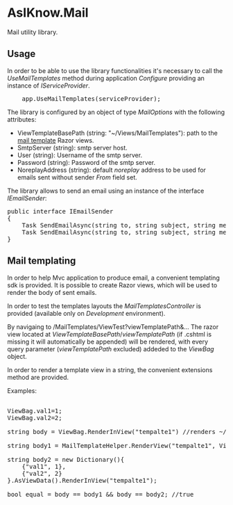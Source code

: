 # AsIKnow.Mail

Mail utility library.

## Usage ##

In order to be able to use the library functionalities it's necessary to call the _UseMailTemplates_ method during application _Configure_ providing an instance of _IServiceProvider_.

<pre>
	app.UseMailTemplates(serviceProvider);
</pre>

The library is configured by an object of type _MailOptions_ with the following attributes:

* ViewTemplateBasePath (string: "~/Views/MailTemplates"): path to the [mail template](#mail_templating) Razor views.
* SmtpServer (string): smtp server host.
* User (string): Username of the smtp server.
* Password (string): Password of the smtp server.
* NoreplayAddress (string): default _noreplay_ address to be used for emails sent without sender _From_ field set.

The library allows to send an email using an instance of the interface _IEmailSender_:

<pre>
public interface IEmailSender
{
    Task SendEmailAsync(string to, string subject, string message, string from);
    Task SendEmailAsync(string to, string subject, string message);
}
</pre>

## Mail templating<a name="mail_templating"></a> ##

In order to help Mvc application to produce email, a convenient templating sdk is provided.
It is possible to create Razor views, which will be used to render the body of sent emails.

In order to test the templates layouts the _MailTemplatesController_ is provided (available only on _Development_ environment).

By navigaing to /MailTemplates/ViewTest?viewTemplatePath&... The razor view located at _ViewTemplateBasePath_/_viewTemplatePath_ (if .cshtml is missing it will automatically be appended) will be rendered, with every query parameter (_viewTemplatePath_ excluded) addeded to the _ViewBag_ object.

In order to render a template view in a string, the convenient extensions method are provided.

Examples:

<pre>

ViewBag.val1=1;
ViewBag.val2=2;

string body = ViewBag.RenderInView("tempalte1") //renders ~/Views/MailTemplates/template1.cshtml

string body1 = MailTemplateHelper.RenderView("tempalte1", ViewBag);

string body2 = new Dictionary<string, int>(){
	{"val1", 1},
	{"val2", 2}
}.AsViewData().RenderInView("tempalte1");

bool equal = body == body1 && body == body2; //true

</pre>